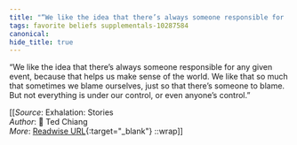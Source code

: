 ```yaml
---
title: "“We like the idea that there’s always someone responsible for ..."
tags: favorite beliefs supplementals-10287584
canonical: 
hide_title: true
---
```


“We like the idea that there’s always someone responsible for any given event, because that helps us make sense of the world. We like that so much that sometimes we blame ourselves, just so that there’s someone to blame. But not everything is under our control, or even anyone’s control.”


[[_Source_: Exhalation: Stories<br>
_Author_: 📕 Ted Chiang<br>
_More_: [Readwise URL](https://readwise.io/open/256697416){:target="_blank"}
::wrap]]